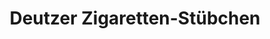 ---
title: "Deutzer Zigaretten-Stübchen"
url: /koeln/deutzer-zigaretten-stuebchen/
shop: Zeitungen
---